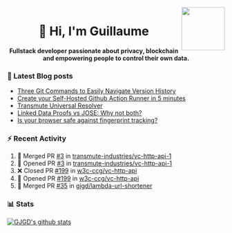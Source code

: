 <img align='right' src='https://user-images.githubusercontent.com/5713670/87202985-820dcb80-c2b6-11ea-9f56-7ec461c497c3.gif' width='100"'>

<h1 align="center">👋 Hi, I'm Guillaume</h1>
<h4 align="center">Fullstack developer passionate about privacy, blockchain and empowering people to control their own data.

### 📝 Latest Blog posts

<!-- BLOG-POST-LIST:START -->
- [Three Git Commands to Easily Navigate Version History](https://gjgd.medium.com/three-git-commands-to-easily-navigate-version-history-95998c391353?source=rss-35e0d58bf235------2)
- [Create your Self-Hosted Github Action Runner in 5 minutes](https://gjgd.medium.com/create-your-self-hosted-github-action-runner-in-5-minutes-a9eff615edc4?source=rss-35e0d58bf235------2)
- [Transmute Universal Resolver](https://medium.com/transmute-techtalk/transmute-universal-resolver-b6c8509858f?source=rss-35e0d58bf235------2)
- [Linked Data Proofs vs JOSE: Why not both?](https://medium.com/transmute-techtalk/linked-data-proofs-vs-jose-why-not-both-1594393418cc?source=rss-35e0d58bf235------2)
- [Is your browser safe against fingerprint tracking?](https://gjgd.medium.com/is-your-browser-safe-against-fingerprint-tracking-6126952b805b?source=rss-35e0d58bf235------2)
<!-- BLOG-POST-LIST:END -->

### :zap: Recent Activity

<!--START_SECTION:activity-->
1. 🎉 Merged PR [#3](https://github.com/transmute-industries/vc-http-api-1/pull/3) in [transmute-industries/vc-http-api-1](https://github.com/transmute-industries/vc-http-api-1)
2. 💪 Opened PR [#3](https://github.com/transmute-industries/vc-http-api-1/pull/3) in [transmute-industries/vc-http-api-1](https://github.com/transmute-industries/vc-http-api-1)
3. ❌ Closed PR [#199](https://github.com/w3c-ccg/vc-http-api/pull/199) in [w3c-ccg/vc-http-api](https://github.com/w3c-ccg/vc-http-api)
4. 💪 Opened PR [#199](https://github.com/w3c-ccg/vc-http-api/pull/199) in [w3c-ccg/vc-http-api](https://github.com/w3c-ccg/vc-http-api)
5. 🎉 Merged PR [#35](https://github.com/gjgd/lambda-url-shortener/pull/35) in [gjgd/lambda-url-shortener](https://github.com/gjgd/lambda-url-shortener)
<!--END_SECTION:activity-->

### 📊 Stats

[![GJGD's github stats](https://github-readme-stats.vercel.app/api?username=gjgd&count_private=true&show_icons=true&custom_title=My%20Github%20Stats)](https://github.com/anuraghazra/github-readme-stats)

